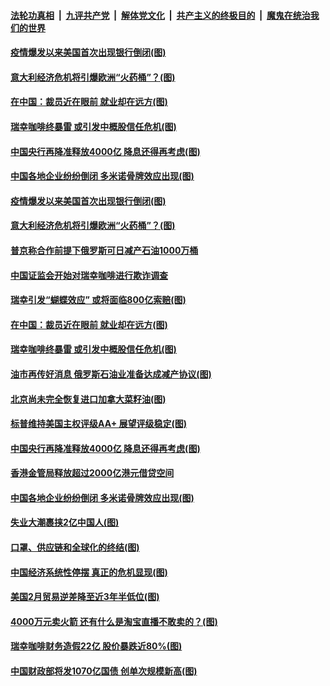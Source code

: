 

####  [法轮功真相](../../../../basic/blob/master/README.md?t=04050001) &nbsp;|&nbsp; [九评共产党](../../../../9ping.md/blob/master/README.md?t=04050001) &nbsp;|&nbsp; [解体党文化](../../../../jtdwh.md/blob/master/README.md?t=04050001)  &nbsp;|&nbsp; [共产主义的终极目的](../../../../gczydzjmd.md/blob/master/README.md?t=04050001) &nbsp;|&nbsp; [魔鬼在统治我们的世界](../../../../mgztzwmdsj.md/blob/master/README.md?t=04050001) 

#### [疫情爆发以来美国首次出现银行倒闭(图)](../pages/p5/928630.md?t=04050001) 

#### [意大利经济危机将引爆欧洲“火药桶”？(图)](../pages/p5/928616.md?t=04050001) 

#### [在中国：裁员近在眼前 就业却在远方(图)](../pages/p5/928523.md?t=04050001) 

#### [瑞幸咖啡终暴雷 或引发中概股信任危机(图)](../pages/p5/928549.md?t=04050001) 

#### [中国央行再降准释放4000亿 降息还得再考虑(图)](../pages/p5/928533.md?t=04050001) 

#### [中国各地企业纷纷倒闭 多米诺骨牌效应出现(图)](../pages/p5/928520.md?t=04050001) 

#### [疫情爆发以来美国首次出现银行倒闭(图)](../pages/p5/928630.md?t=04050001) 

#### [意大利经济危机将引爆欧洲“火药桶”？(图)](../pages/p5/928616.md?t=04050001) 

#### [普京称合作前提下俄罗斯可日减产石油1000万桶](../pages/p5/928613.md?t=04050001) 

#### [中国证监会开始对瑞幸咖啡进行欺诈调查](../pages/p5/928611.md?t=04050001) 

#### [瑞幸引发“蝴蝶效应” 或将面临800亿索赔(图)](../pages/p5/928610.md?t=04050001) 

#### [在中国：裁员近在眼前 就业却在远方(图)](../pages/p5/928523.md?t=04050001) 

#### [瑞幸咖啡终暴雷 或引发中概股信任危机(图)](../pages/p5/928549.md?t=04050001) 

#### [油市再传好消息 俄罗斯石油业准备达成减产协议(图)](../pages/p5/928555.md?t=04050001) 

#### [北京尚未完全恢复进口加拿大菜籽油(图)](../pages/p5/928551.md?t=04050001) 

#### [标普维持美国主权评级AA+ 展望评级稳定(图)](../pages/p5/928547.md?t=04050001) 

#### [中国央行再降准释放4000亿 降息还得再考虑(图)](../pages/p5/928533.md?t=04050001) 

#### [香港金管局释放超过2000亿港元借贷空间](../pages/p5/928525.md?t=04050001) 

#### [中国各地企业纷纷倒闭 多米诺骨牌效应出现(图)](../pages/p5/928520.md?t=04050001) 

#### [失业大潮裹挟2亿中国人(图)](../pages/p5/928516.md?t=04050001) 

#### [口罩、供应链和全球化的终结(图)](../pages/p5/928442.md?t=04050001) 

#### [中国经济系统性停摆 真正的危机显现(图)](../pages/p5/928404.md?t=04050001) 

#### [美国2月贸易逆差降至近3年半低位(图)](../pages/p5/928432.md?t=04050001) 

#### [4000万元卖火箭 还有什么是淘宝直播不敢卖的？(图)](../pages/p5/928429.md?t=04050001) 

#### [瑞幸咖啡财务造假22亿 股价暴跌近80%(图)](../pages/p5/928431.md?t=04050001) 

#### [中国财政部将发1070亿国债 创单次规模新高(图)](../pages/p5/928427.md?t=04050001) 


